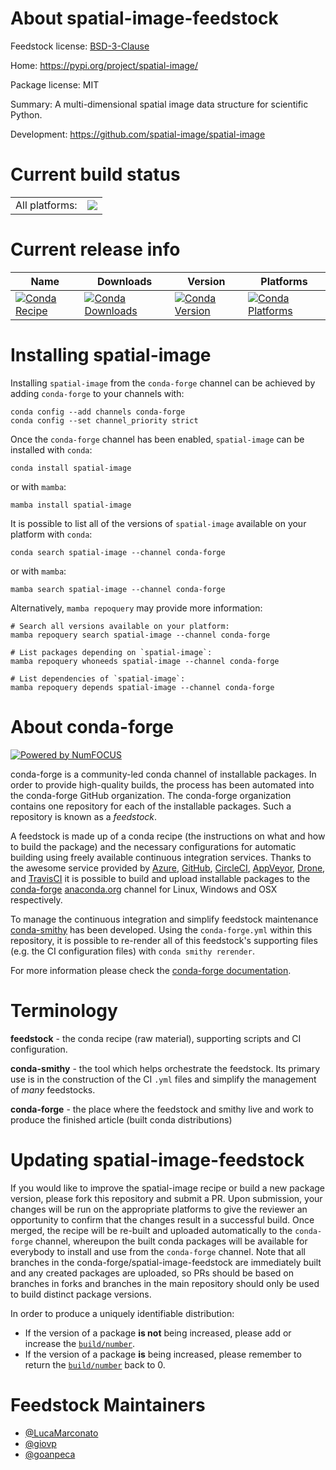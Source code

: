 About spatial-image-feedstock
=============================

Feedstock license: [BSD-3-Clause](https://github.com/conda-forge/spatial-image-feedstock/blob/main/LICENSE.txt)

Home: https://pypi.org/project/spatial-image/

Package license: MIT

Summary: A multi-dimensional spatial image data structure for scientific Python.

Development: https://github.com/spatial-image/spatial-image

Current build status
====================


<table><tr><td>All platforms:</td>
    <td>
      <a href="https://dev.azure.com/conda-forge/feedstock-builds/_build/latest?definitionId=19990&branchName=main">
        <img src="https://dev.azure.com/conda-forge/feedstock-builds/_apis/build/status/spatial-image-feedstock?branchName=main">
      </a>
    </td>
  </tr>
</table>

Current release info
====================

| Name | Downloads | Version | Platforms |
| --- | --- | --- | --- |
| [![Conda Recipe](https://img.shields.io/badge/recipe-spatial--image-green.svg)](https://anaconda.org/conda-forge/spatial-image) | [![Conda Downloads](https://img.shields.io/conda/dn/conda-forge/spatial-image.svg)](https://anaconda.org/conda-forge/spatial-image) | [![Conda Version](https://img.shields.io/conda/vn/conda-forge/spatial-image.svg)](https://anaconda.org/conda-forge/spatial-image) | [![Conda Platforms](https://img.shields.io/conda/pn/conda-forge/spatial-image.svg)](https://anaconda.org/conda-forge/spatial-image) |

Installing spatial-image
========================

Installing `spatial-image` from the `conda-forge` channel can be achieved by adding `conda-forge` to your channels with:

```
conda config --add channels conda-forge
conda config --set channel_priority strict
```

Once the `conda-forge` channel has been enabled, `spatial-image` can be installed with `conda`:

```
conda install spatial-image
```

or with `mamba`:

```
mamba install spatial-image
```

It is possible to list all of the versions of `spatial-image` available on your platform with `conda`:

```
conda search spatial-image --channel conda-forge
```

or with `mamba`:

```
mamba search spatial-image --channel conda-forge
```

Alternatively, `mamba repoquery` may provide more information:

```
# Search all versions available on your platform:
mamba repoquery search spatial-image --channel conda-forge

# List packages depending on `spatial-image`:
mamba repoquery whoneeds spatial-image --channel conda-forge

# List dependencies of `spatial-image`:
mamba repoquery depends spatial-image --channel conda-forge
```


About conda-forge
=================

[![Powered by
NumFOCUS](https://img.shields.io/badge/powered%20by-NumFOCUS-orange.svg?style=flat&colorA=E1523D&colorB=007D8A)](https://numfocus.org)

conda-forge is a community-led conda channel of installable packages.
In order to provide high-quality builds, the process has been automated into the
conda-forge GitHub organization. The conda-forge organization contains one repository
for each of the installable packages. Such a repository is known as a *feedstock*.

A feedstock is made up of a conda recipe (the instructions on what and how to build
the package) and the necessary configurations for automatic building using freely
available continuous integration services. Thanks to the awesome service provided by
[Azure](https://azure.microsoft.com/en-us/services/devops/), [GitHub](https://github.com/),
[CircleCI](https://circleci.com/), [AppVeyor](https://www.appveyor.com/),
[Drone](https://cloud.drone.io/welcome), and [TravisCI](https://travis-ci.com/)
it is possible to build and upload installable packages to the
[conda-forge](https://anaconda.org/conda-forge) [anaconda.org](https://anaconda.org/)
channel for Linux, Windows and OSX respectively.

To manage the continuous integration and simplify feedstock maintenance
[conda-smithy](https://github.com/conda-forge/conda-smithy) has been developed.
Using the ``conda-forge.yml`` within this repository, it is possible to re-render all of
this feedstock's supporting files (e.g. the CI configuration files) with ``conda smithy rerender``.

For more information please check the [conda-forge documentation](https://conda-forge.org/docs/).

Terminology
===========

**feedstock** - the conda recipe (raw material), supporting scripts and CI configuration.

**conda-smithy** - the tool which helps orchestrate the feedstock.
                   Its primary use is in the construction of the CI ``.yml`` files
                   and simplify the management of *many* feedstocks.

**conda-forge** - the place where the feedstock and smithy live and work to
                  produce the finished article (built conda distributions)


Updating spatial-image-feedstock
================================

If you would like to improve the spatial-image recipe or build a new
package version, please fork this repository and submit a PR. Upon submission,
your changes will be run on the appropriate platforms to give the reviewer an
opportunity to confirm that the changes result in a successful build. Once
merged, the recipe will be re-built and uploaded automatically to the
`conda-forge` channel, whereupon the built conda packages will be available for
everybody to install and use from the `conda-forge` channel.
Note that all branches in the conda-forge/spatial-image-feedstock are
immediately built and any created packages are uploaded, so PRs should be based
on branches in forks and branches in the main repository should only be used to
build distinct package versions.

In order to produce a uniquely identifiable distribution:
 * If the version of a package **is not** being increased, please add or increase
   the [``build/number``](https://docs.conda.io/projects/conda-build/en/latest/resources/define-metadata.html#build-number-and-string).
 * If the version of a package **is** being increased, please remember to return
   the [``build/number``](https://docs.conda.io/projects/conda-build/en/latest/resources/define-metadata.html#build-number-and-string)
   back to 0.

Feedstock Maintainers
=====================

* [@LucaMarconato](https://github.com/LucaMarconato/)
* [@giovp](https://github.com/giovp/)
* [@goanpeca](https://github.com/goanpeca/)

